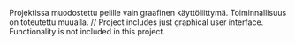 Projektissa muodostettu pelille vain graafinen käyttöliittymä. Toiminnallisuus on toteutettu muualla. 
// Project includes just graphical user interface. Functionality is not included in this project. 

